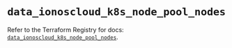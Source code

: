 # `data_ionoscloud_k8s_node_pool_nodes`

Refer to the Terraform Registry for docs: [`data_ionoscloud_k8s_node_pool_nodes`](https://registry.terraform.io/providers/ionos-cloud/ionoscloud/6.6.6/docs/data-sources/k8s_node_pool_nodes).
